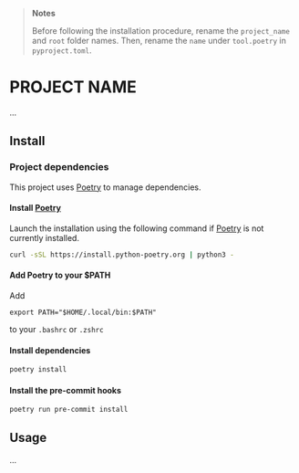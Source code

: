 > **Notes**
>
> Before following the installation procedure, rename the `project_name` and `root` folder names.
> Then, rename the `name` under `tool.poetry` in `pyproject.toml`.

# PROJECT NAME
...

## Install

### Project dependencies
This project uses [Poetry](https://python-poetry.org/docs/) to manage dependencies.

#### Install [Poetry](https://python-poetry.org/docs/#installation)

Launch the installation using the following command if [Poetry](https://python-poetry.org/docs/) is not currently installed.

```bash
curl -sSL https://install.python-poetry.org | python3 -
```

#### Add Poetry to your $PATH
Add
```text
export PATH="$HOME/.local/bin:$PATH"
```
to your `.bashrc` or `.zshrc`

#### Install dependencies
```bash
poetry install
```

#### Install the pre-commit hooks
```bash
poetry run pre-commit install
```

## Usage
...
